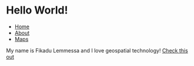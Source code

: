 <html>
<head>
<title>Fikadu Lemmessa's Personal website</title>
<!---this will call the css file-->
<link href="scripts/basic.css" rel="stylesheet">
</head>
<body>
<h1>Hello World!</h1>
<ul id='menu'> 
<li><a href='basic.html'>Home</a></li> 
<li><a href='About.html'>About</a></li> 
<li><a href='Maps.html'>Maps</a></li>
</ul>
<p1>My name is Fikadu Lemmessa and I love geospatial technology!</p1>
<a href="http://www.tacoma.uw.edu">Check this out</a>
<!---this line where you want your menu to appear-->
<nav id="nav01"></nav>
<script src="scripts/script.js"></script>
</body>
</html>
